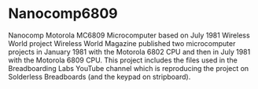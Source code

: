 # Nanocomp6809
Nanocomp Motorola MC6809 Microcomputer based on July 1981 Wireless World project
Wireless World Magazine published two microcomputer projects in January 1981 with the Motorola 6802 CPU and then in July 1981 with the Motorola 6809 CPU.
This project includes the files used in the Breadboarding Labs YouTube channel which is reproducing the project on Solderless Breadboards (and the keypad on stripboard).
